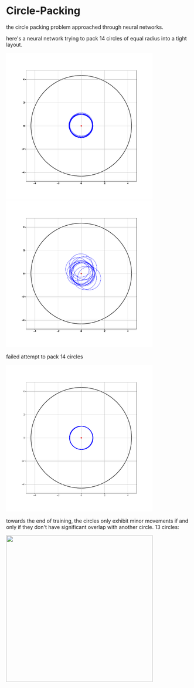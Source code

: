 # Circle-Packing
the circle packing problem approached through neural networks.


here's a neural network trying to pack 14 circles of equal radius into a tight layout.

<img src="https://github.com/akshaykiranjose/Circle-Packing/blob/master/figures/14_0.gif" width="400" height="400" /> <img src="https://github.com/akshaykiranjose/Circle-Packing/blob/master/figures/14_1.gif" width="400" height="400" />


failed attempt to pack 14 circles

<img src="https://github.com/akshaykiranjose/Circle-Packing/blob/master/figures/14_f.gif" width="400" height="400" /> 

towards the end of training, the circles only exhibit minor movements if and only if they don't have significant overlap with another circle.
13 circles:

<img src="https://github.com/akshaykiranjose/Circle-Packing/blob/master/figures/13_0_run_long.gif" width="400" height="400" /> 
